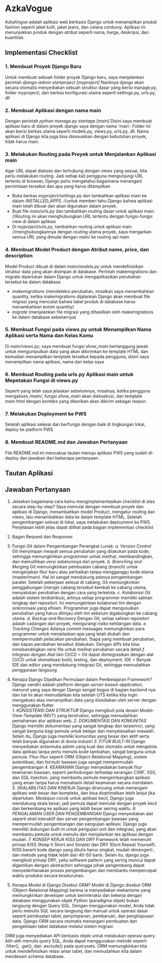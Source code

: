 # AzkaVogue
AzkaVogue adalah aplikasi web berbasis Django untuk menampilkan produk fashion seperti jaket kulit, jaket jeans, dan celana corduroy. Aplikasi ini menunjukkan produk dengan atribut seperti nama, harga, deskripsi, dan kuantitas.

## Implementasi Checklist
### 1. Membuat Proyek Django Baru
Untuk membuat sebuah folder proyek Django baru, saya menjalankan perintah
*django-admin startproject [myproject]*
Nantinya django akan secara otomatis menyediakan sebuah struktur dasar yang berisi manage.py, folder myproject/, dan berkas konfigurasi utama seperti settings.py, urls.py, dll

### 2. Membuat Aplikasi dengan nama main
Dengan perintah *python manage.py startapp [main]*
Disini saya membuat aplikasi baru di dalam proyek django saya dengan nama 'main'. Folder ini akan berisi berkas utama seperti models.py, views.py, urls.py, dll. Nama aplikasi di Django kita juga bisa disesuaikan dengan kebutuhan proyek, tidak harus main.

### 3. Melakukan Routing pada Proyek untuk Menjalankan Aplikasi main
Agar URL dapat diakses dan terhubung dengan views yang sesuai, kita perlu melakukan routing. Jadi setiap kali pengguna mengunjungi URL tertentu di browser, Django perlu mengetahui bagaimana menangani permintaan tersebut dan apa yang harus ditampilkan
- Buka berkas *myproject/settings.py* dan tambahkan aplikasi main ke dalam *INSTALLED_APPS*. //untuk memberi tahu Django bahwa aplikasi main telah dibuat dan akan digunakan dalam proyek.
- Buat file *main/urls.py* dan tambahkan routing dasar untuk aplikasi main. //Routing ini akan menghubungkan URL tertentu dengan fungsi-fungsi view di dalam aplikasi
- Di *myproject/urls.py*, tambahkan routing untuk aplikasi main //menghubungkannya dengan routing utama proyek, saya mengarkan semua URL yang dimulai dengan main/ ke routing apl main

### 4. Membuat Model Product dengan Atribut name, price, dan description
Model Product dibuat di dalam *main/models.py* untuk mendefinisikan struktur data yang akan disimpan di database. Perintah makemigrations dan migrate diperlukan dalam Django untuk mengaplikasikan perubahan tersebut ke dalam database. 
- *makemigrations* (mendeteksi perubahan, misalkan saya menambahkan quantity, ketika makemigrations dijalankan Django akan membuat file migrasi yang mencatat bahwa tabel produk di database harus menambahkan kolom quantity)
- *migrate* (menjalankan file migrasi yang dihasilkan oleh makemigrations ke dalam database sebenarnya) 

### 5. Membuat Fungsi pada views.py untuk Menampilkan Nama Aplikasi serta Nama dan Kelas Kamu
Di *main/views.py*, saya membuat fungsi *show_main* bertanggung jawab untuk mengumpulkan data yang akan dikirimkan ke template HTML dan kemudian menampilkan template tersebut kepada pengguna, disini saya menampilkan nama aplikasi, nama dan kelas saya

### 6. Membuat Routing pada urls.py Aplikasi main untuk Mepetakan Fungsi di views.py
Seperti yang telah saya jelaskan sebelumnya, misalnya, ketika pengguna mengakses */main/*, fungsi *show_main* akan dieksekusi, dan template *main.html* dengan konteks yang diberikan akan dikirim sebagai respon.

### 7. Melakukan Deployment ke PWS
Setelah aplikasi selesai dan berfungsi dengan baik di lingkungan lokal, deploy ke platform PWS

### 8. Membuat README.md dan Jawaban Pertanyaan
File *README.md* ini mencakup tautan menuju aplikasi PWS yang sudah di-deploy dan jawaban dari beberapa pertanyaan.

## Tautan Aplikasi

## Jawaban Pertanyaan
1. Jelaskan bagaimana cara kamu mengimplementasikan checklist di atas secara step-by-step?
Saya memulai dengan membuat proyek dan aplikasi di Django, menambahkan model Product, mengatur routing dan views, lalu menambahkan data ke dalam template HTML. Setelah pengembangan selesai di lokal, saya melakukan deployment ke PWS. Penjelasan lebih jelas dapat dilihat pada bagian implementasi checklist
2. Bagan Request dan Response:

3. Fungsi Git dalam Pengembangan Perangkat Lunak:
*a. Version Control*
Git menyimpan riwayat semua perubahan yang dilakukan pada kode, sehingga memungkinkan programmer untuk melihat, membandingkan, dan memulihkan versi sebelumnya dari proyek.
*b. Branching and Merging*
Git memungkinkan pembuatan cabang (branch) untuk mengerjakan fitur baru atau perbaikan tanpa mengganggu kode utama (master/main). Hal ini sangat mendukung adanya pengembangan paralel. Setelah pekerjaan selesai di cabang, Git memungkinkan penggabungan (merge) cabang tersebut kembali ke cabang utama, menyatukan perubahan dengan cara yang terkelola.
*c. Kolaborasi*
Git adalah sistem terdistribusi, artinya setiap programmer memiliki salinan lengkap dari repositori. Ini memungkinkan kolaborasi tim dengan sinkronisasi yang efisien. Programmer juga dapat mengusulkan perubahan yang harus ditinjau oleh tim sebelum digabungkan ke cabang utama.
*d. Backup and Recovery*
Dengan Git, setiap salinan repositori adalah cadangan dari proyek, mengurangi risiko kehilangan data.
*e. Tracking Changes*
Adanya commit messages memungkinkan para programmer untuk menjelaskan apa yang telah diubah dan mempermudah pelacakan perubahan. Siapa yang membuat perubahan, dan kapan perubahan tersebut dilakukan. Dengan diffs kita bisa mmebandingkan versi file untuk melihat perubahan secara detail
*f. Integrasi dengan Alat lain*
CI/CD = Git dapat diintegrasikan dengan alat CI/CD untuk otomatisasi build, testing, dan deployment.
IDE = Banyak IDE dan editor yang mendukung integrasi Git, sehingga memudahkan penggunaan langsung

4. Kenapa Django Dijadikan Permulaan dalam Pembelajaran Framework?
Django sendiri adalah platform dengan *server-based-application*, menurut yang saya dengar Django sangat bagus di bagian backend nya dan hal ini akan memudahkan kita setelah UTS ketika kita ingin mengakses atau menampilkan data yang disediakan oleh server dengan menggunakan flutter  
*1. KONSISTENSI DAN STRUKTUR*
Django mengikuti pola desain Model-View-Template (MVT) yang terstruktur, sehingga memudahkan pemahaman alur aplikasi web.
*2. DOKUMENTASI DAN KOMUNITAS*
Django memiliki dokumentasi yang sangat lengkap dan terperinci, yang sangat berguna bagi pemula untuk belajar dan menyelesaikan masalah. Selain itu, Django juga memiliki komunitas yang besar dan aktif serta telah banyak digunakan di dunia industri
*3. FITUR BUILT-IN*
Django menyediakan antarmuka admin yang kuat dan otomatis untuk mengelola data aplikasi tanpa perlu menulis kode tambahan, sangat berguna untuk pemula. Fitur-fitur seperti ORM (Object-Relational Mapping), sistem autentikasi, dan formulir bawaan juga sangat mempermudah pengembangan
*4. KEAMANAN*
Django menyediakan banyak fitur keamanan bawaan, seperti perlindungan terhadap serangan CSRF, XSS, dan SQL Injection, yang membantu pemula mengembangkan aplikasi yang aman tanpa harus memahami detail keamanan secara mendalam.
*5. SKALABILITAS DAN KINERJA*
Django dirancang untuk menangani aplikasi web besar dan kompleks, dan bisa dioptimalkan lebih lanjut jika diperlukan. Meskipun cocok untuk aplikasi kecil, Django juga mendukung skala besar, jadi pemula dapat memulai dengan proyek kecil dan berkembang ke aplikasi yang lebih besar seiring waktu.
*6. PENGALAMAN USER DAN PENGEMBANGAN*
Django menyediakan alat seperti shell interaktif dan server pengembangan bawaan yang mempermudah pengembangan dan pengujian aplikasi. Django juga memiliki dukungan built-in untuk pengujian unit dan integrasi, yang akan membantu pemula untuk menulis dan menjalankan tes aplikasi dengan mudah.
*7. KONSEP KERJA KISS DAN DRY*
Framework telah memenuhi prinsip KISS (Keep It Short and Simple) dan DRY (Dont Repeat Yourself). KISS berarti kode django yang ditulis harus singkat, mudah dimengerti , dan metode yang tidak lebih dari 40-50 baris. Selain itu, django juga mengikuti prinsip DRY, yaitu software pattern yang sering muncul dapat digantikan dengan abstraction sehingga pihak pengembang dapat menyederhanakan proses pengembangan dan membantu mempercepat waktu produksi secara keseluruhan.

5. Kenapa Model di Django Disebut ORM?
Model di Django disebut ORM (Object-Relational Mapping) karena ia menyediakan mekanisme yang memungkinkan developer untuk berinteraksi dan bekerja dengan database menggunakan objek Python (paradigma objek) bukan langsung dengan Query SQL. Dengan menggunakan model, Anda tidak perlu menulis SQL secara langsung dan manual untuk operasi dasar seperti pembuatan tabel, penyimpanan, pembaruan, dan penghapusan data. Django ORM secara otomatis menangani pembuatan dan pengelolaan tabel database melalui sistem migrasi.

ORM juga menyediakan API berbasis objek untuk melakukan operasi query. Alih-alih menulis query SQL, Anda dapat menggunakan metode seperti .filter(), .get(), dan .exclude() pada querysets. ORM memungkinkan kita untuk mendefinisikan relasi antar tabel, dan memudahkan kita dalam mendesain schema database.